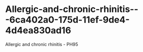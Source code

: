 # Allergic-and-chronic-rhinitis---6ca402a0-175d-11ef-9de4-4d4ea830ad16
Allergic and chronic rhinitis - PH95

